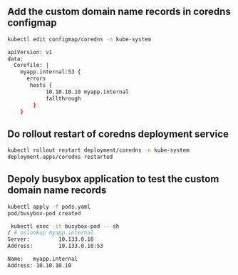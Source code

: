 ## Add the custom domain name records in coredns configmap

```bash
kubectl edit configmap/coredns -n kube-system

apiVersion: v1
data:
  Corefile: |
    myapp.internal:53 {
      errors
       hosts {
            10.10.10.10 myapp.internal
            fallthrough
        }
    }
```

## Do rollout restart of coredns deployment service 

```bash
kubectl rollout restart deployment/coredns -n kube-system 
deployment.apps/coredns restarted
```

## Depoly busybox application to test the custom domain name records

```bash
kubectl apply -f pods.yaml 
pod/busybox-pod created
```

```bash
 kubectl exec -it busybox-pod -- sh
/ # nslookup myapp.internal
Server:         10.133.0.10
Address:        10.133.0.10:53

Name:   myapp.internal
Address: 10.10.10.10
```



